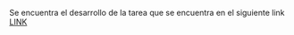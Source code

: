 Se encuentra el desarrollo de la tarea que se encuentra en el siguiente link [LINK](https://github.com/dask/dask-tutorial/blob/main/Homework.ipynb)
